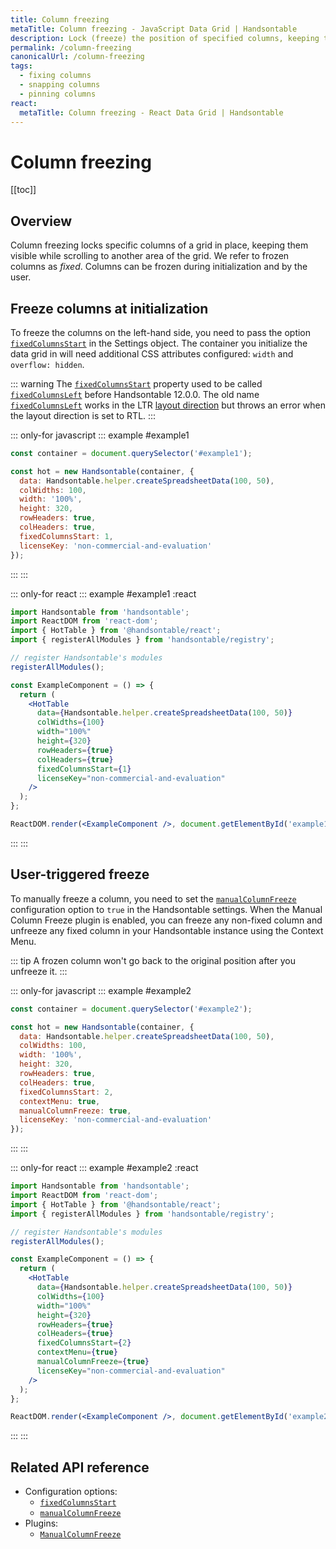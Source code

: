```yaml
---
title: Column freezing
metaTitle: Column freezing - JavaScript Data Grid | Handsontable
description: Lock (freeze) the position of specified columns, keeping them visible while scrolling to another area of the grid.
permalink: /column-freezing
canonicalUrl: /column-freezing
tags:
  - fixing columns
  - snapping columns
  - pinning columns
react:
  metaTitle: Column freezing - React Data Grid | Handsontable
---
```


# Column freezing

[[toc]]

## Overview

Column freezing locks specific columns of a grid in place, keeping them visible while scrolling to another area of the grid. We refer to frozen columns as *fixed*. Columns can be frozen during initialization and by the user.

## Freeze columns at initialization

To freeze the columns on the left-hand side, you need to pass the option [`fixedColumnsStart`](@/api/options.md#fixedcolumnstart) in the Settings object. The container you initialize the data grid in will need additional CSS attributes configured: `width` and `overflow: hidden`.

::: warning
The [`fixedColumnsStart`](@/api/options.md#fixedcolumnstart) property used to be called [`fixedColumnsLeft`](@/api/options.md#fixedcolumnleft) before Handsontable 12.0.0. The old name [`fixedColumnsLeft`](@/api/options.md#fixedcolumnleft) works in the LTR [layout direction](@/guides/internationalization/layout-direction.md) but throws an error when the layout direction is set to RTL.
:::

::: only-for javascript
::: example #example1
```js
const container = document.querySelector('#example1');

const hot = new Handsontable(container, {
  data: Handsontable.helper.createSpreadsheetData(100, 50),
  colWidths: 100,
  width: '100%',
  height: 320,
  rowHeaders: true,
  colHeaders: true,
  fixedColumnsStart: 1,
  licenseKey: 'non-commercial-and-evaluation'
});
```
:::
:::

::: only-for react
::: example #example1 :react
```jsx
import Handsontable from 'handsontable';
import ReactDOM from 'react-dom';
import { HotTable } from '@handsontable/react';
import { registerAllModules } from 'handsontable/registry';

// register Handsontable's modules
registerAllModules();

const ExampleComponent = () => {
  return (
    <HotTable
      data={Handsontable.helper.createSpreadsheetData(100, 50)}
      colWidths={100}
      width="100%"
      height={320}
      rowHeaders={true}
      colHeaders={true}
      fixedColumnsStart={1}
      licenseKey="non-commercial-and-evaluation"
    />
  );
};

ReactDOM.render(<ExampleComponent />, document.getElementById('example1'));
```
:::
:::


## User-triggered freeze

To manually freeze a column, you need to set the [`manualColumnFreeze`](@/api/options.md#manualcolumnfreeze) configuration option to `true` in the Handsontable settings. When the Manual Column Freeze plugin is enabled, you can freeze any non-fixed column and unfreeze any fixed column in your Handsontable instance using the Context Menu.

::: tip
A frozen column won't go back to the original position after you unfreeze it.
:::

::: only-for javascript
::: example #example2
```js
const container = document.querySelector('#example2');

const hot = new Handsontable(container, {
  data: Handsontable.helper.createSpreadsheetData(100, 50),
  colWidths: 100,
  width: '100%',
  height: 320,
  rowHeaders: true,
  colHeaders: true,
  fixedColumnsStart: 2,
  contextMenu: true,
  manualColumnFreeze: true,
  licenseKey: 'non-commercial-and-evaluation'
});
```
:::
:::

::: only-for react
::: example #example2 :react
```jsx
import Handsontable from 'handsontable';
import ReactDOM from 'react-dom';
import { HotTable } from '@handsontable/react';
import { registerAllModules } from 'handsontable/registry';

// register Handsontable's modules
registerAllModules();

const ExampleComponent = () => {
  return (
    <HotTable
      data={Handsontable.helper.createSpreadsheetData(100, 50)}
      colWidths={100}
      width="100%"
      height={320}
      rowHeaders={true}
      colHeaders={true}
      fixedColumnsStart={2}
      contextMenu={true}
      manualColumnFreeze={true}
      licenseKey="non-commercial-and-evaluation"
    />
  );
};

ReactDOM.render(<ExampleComponent />, document.getElementById('example2'));
```
:::
:::


## Related API reference

- Configuration options:
  - [`fixedColumnsStart`](@/api/options.md#fixedcolumnsstart)
  - [`manualColumnFreeze`](@/api/options.md#manualcolumnfreeze)
- Plugins:
  - [`ManualColumnFreeze`](@/api/manualColumnFreeze.md)
